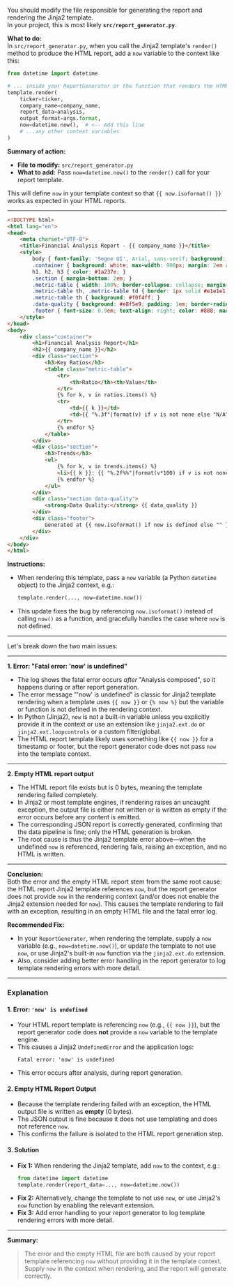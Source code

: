 You should modify the file responsible for generating the report and rendering the Jinja2 template.  
In your project, this is most likely **`src/report_generator.py`**.

**What to do:**  
In `src/report_generator.py`, when you call the Jinja2 template's `render()` method to produce the HTML report, add a `now` variable to the context like this:

```python
from datetime import datetime

# ... inside your ReportGenerator or the function that renders the HTML
template.render(
    ticker=ticker,
    company_name=company_name,
    report_data=analysis,
    output_format=args.format,
    now=datetime.now(),  # <-- Add this line
    # ...any other context variables
)
```

**Summary of action:**  
- **File to modify:** `src/report_generator.py`
- **What to add:** Pass `now=datetime.now()` to the `render()` call for your report template.

This will define `now` in your template context so that `{{ now.isoformat() }}` works as expected in your HTML reports.

---
```html
<!DOCTYPE html>
<html lang="en">
<head>
    <meta charset="UTF-8">
    <title>Financial Analysis Report - {{ company_name }}</title>
    <style>
        body { font-family: 'Segoe UI', Arial, sans-serif; background: #f8f9fa; }
        .container { background: white; max-width: 900px; margin: 2em auto; padding: 2em; border-radius: 12px; box-shadow: 0 2px 12px #ccc; }
        h1, h2, h3 { color: #1a237e; }
        .section { margin-bottom: 2em; }
        .metric-table { width: 100%; border-collapse: collapse; margin-top: 1em; }
        .metric-table th, .metric-table td { border: 1px solid #e1e1e1; padding: 6px 12px; }
        .metric-table th { background: #f0f4ff; }
        .data-quality { background: #e8f5e9; padding: 1em; border-radius: 6px; margin-top: 1em; }
        .footer { font-size: 0.9em; text-align: right; color: #888; margin-top: 2em; }
    </style>
</head>
<body>
    <div class="container">
        <h1>Financial Analysis Report</h1>
        <h2>{{ company_name }}</h2>
        <div class="section">
            <h3>Key Ratios</h3>
            <table class="metric-table">
                <tr>
                    <th>Ratio</th><th>Value</th>
                </tr>
                {% for k, v in ratios.items() %}
                <tr>
                    <td>{{ k }}</td>
                    <td>{{ "%.3f"|format(v) if v is not none else "N/A" }}</td>
                </tr>
                {% endfor %}
            </table>
        </div>
        <div class="section">
            <h3>Trends</h3>
            <ul>
                {% for k, v in trends.items() %}
                <li>{{ k }}: {{ "%.2f%%"|format(v*100) if v is not none else "N/A" }}</li>
                {% endfor %}
            </ul>
        </div>
        <div class="section data-quality">
            <strong>Data Quality:</strong> {{ data_quality }}
        </div>
        <div class="footer">
            Generated at {{ now.isoformat() if now is defined else "" }}
        </div>
    </div>
</body>
</html>
```
**Instructions:**  
- When rendering this template, pass a `now` variable (a Python `datetime` object) to the Jinja2 context, e.g.:
  ```python
  template.render(..., now=datetime.now())
  ```
- This update fixes the bug by referencing `now.isoformat()` instead of calling `now()` as a function, and gracefully handles the case where `now` is not defined.

---
<think>
Let's break down the two main issues:

---

**1. Error: "Fatal error: 'now' is undefined"**

- The log shows the fatal error occurs *after* "Analysis composed", so it happens during or after report generation.
- The error message "'now' is undefined" is classic for Jinja2 template rendering when a template uses `{{ now }}` or `{% now %}` but the variable or function is not defined in the rendering context.
- In Python (Jinja2), `now` is not a built-in variable unless you explicitly provide it in the context or use an extension like `jinja2.ext.do` or `jinja2.ext.loopcontrols` or a custom filter/global.
- The HTML report template likely uses something like `{{ now }}` for a timestamp or footer, but the report generator code does not pass `now` into the template context.

---

**2. Empty HTML report output**

- The HTML report file exists but is 0 bytes, meaning the template rendering failed completely.
- In Jinja2 or most template engines, if rendering raises an uncaught exception, the output file is either not written or is written as empty if the error occurs before any content is emitted.
- The corresponding JSON report is correctly generated, confirming that the data pipeline is fine; only the HTML generation is broken.
- The root cause is thus the Jinja2 template error above—when the undefined `now` is referenced, rendering fails, raising an exception, and no HTML is written.

---

**Conclusion:**  
Both the error and the empty HTML report stem from the same root cause: the HTML report Jinja2 template references `now`, but the report generator does not provide `now` in the rendering context (and/or does not enable the Jinja2 extension needed for `now`). This causes the template rendering to fail with an exception, resulting in an empty HTML file and the fatal error log.

**Recommended Fix:**
- In your `ReportGenerator`, when rendering the template, supply a `now` variable (e.g., `now=datetime.now()`), or update the template to not use `now`, or use Jinja2's built-in `now` function via the `jinja2.ext.do` extension.
- Also, consider adding better error handling in the report generator to log template rendering errors with more detail.
</think>

---

### Explanation

#### 1. Error: `'now' is undefined`
- Your HTML report template is referencing `now` (e.g., `{{ now }}`), but the report generator code does **not** provide a `now` variable to the template engine.
- This causes a Jinja2 `UndefinedError` and the application logs:  
  ```
  Fatal error: 'now' is undefined
  ```
- This error occurs after analysis, during report generation.

#### 2. Empty HTML Report Output
- Because the template rendering failed with an exception, the HTML output file is written as **empty** (0 bytes).
- The JSON output is fine because it does not use templating and does not reference `now`.
- This confirms the failure is isolated to the HTML report generation step.

#### 3. Solution
- **Fix 1:** When rendering the Jinja2 template, add `now` to the context, e.g.:
  ```python
  from datetime import datetime
  template.render(report_data=..., now=datetime.now())
  ```
- **Fix 2:** Alternatively, change the template to not use `now`, or use Jinja2's `now` function by enabling the relevant extension.
- **Fix 3:** Add error handling to your report generator to log template rendering errors with more detail.

---

**Summary:**  
> The error and the empty HTML file are both caused by your report template referencing `now` without providing it in the template context. Supply `now` in the context when rendering, and the report will generate correctly.

